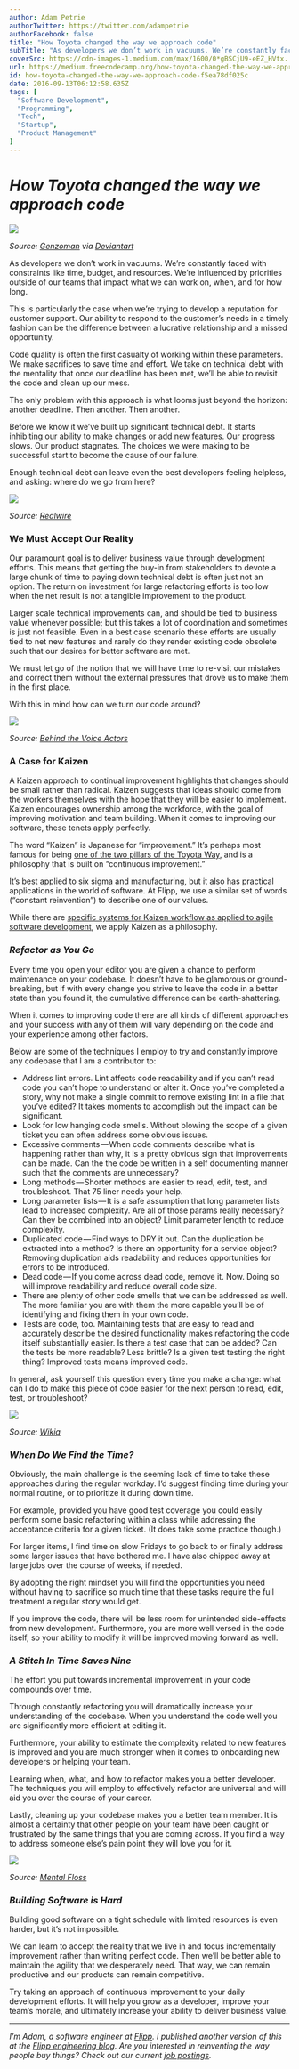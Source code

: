 ```yaml
---
author: Adam Petrie
authorTwitter: https://twitter.com/adampetrie
authorFacebook: false
title: "How Toyota changed the way we approach code"
subTitle: "As developers we don’t work in vacuums. We’re constantly faced with constraints like time, budget, and resources. We’re influenced by pri..."
coverSrc: https://cdn-images-1.medium.com/max/1600/0*gBSCjU9-eEZ_HVtx.
url: https://medium.freecodecamp.org/how-toyota-changed-the-way-we-approach-code-f5ea78df025c
id: how-toyota-changed-the-way-we-approach-code-f5ea78df025c
date: 2016-09-13T06:12:58.635Z
tags: [
  "Software Development",
  "Programming",
  "Tech",
  "Startup",
  "Product Management"
]
---
```

# _How Toyota changed the way we approach code_



![](https://cdn-images-1.medium.com/max/1600/0*gBSCjU9-eEZ_HVtx.)

_Source:_ [_Genzoman_](http://genzoman.deviantart.com/art/Inspector-Gadget-and-Penny-Sketch-560864814) _via_ [_Deviantart_](http://img09.deviantart.net/a089/i/2010/329/2/b/inspector_gadget_study_by_vdvector-d33k9db.jpg)



As developers we don’t work in vacuums. We’re constantly faced with constraints like time, budget, and resources. We’re influenced by priorities outside of our teams that impact what we can work on, when, and for how long.

This is particularly the case when we’re trying to develop a reputation for customer support. Our ability to respond to the customer’s needs in a timely fashion can be the difference between a lucrative relationship and a missed opportunity.

Code quality is often the first casualty of working within these parameters. We make sacrifices to save time and effort. We take on technical debt with the mentality that once our deadline has been met, we’ll be able to revisit the code and clean up our mess.

The only problem with this approach is what looms just beyond the horizon: another deadline. Then another. Then another.

Before we know it we’ve built up significant technical debt. It starts inhibiting our ability to make changes or add new features. Our progress slows. Our product stagnates. The choices we were making to be successful start to become the cause of our failure.

Enough technical debt can leave even the best developers feeling helpless, and asking: where do we go from here?



![](https://cdn-images-1.medium.com/max/1600/0*lBs5n-U5Wv32YO7U.)

_Source:_ [_Realwire_](http://www.realwire.com/writeitfiles/InspGadget.jpeg)



### We Must Accept Our Reality

Our paramount goal is to deliver business value through development efforts. This means that getting the buy-in from stakeholders to devote a large chunk of time to paying down technical debt is often just not an option. The return on investment for large refactoring efforts is too low when the net result is not a tangible improvement to the product.

Larger scale technical improvements can, and should be tied to business value whenever possible; but this takes a lot of coordination and sometimes is just not feasible. Even in a best case scenario these efforts are usually tied to net new features and rarely do they render existing code obsolete such that our desires for better software are met.

We must let go of the notion that we will have time to re-visit our mistakes and correct them without the external pressures that drove us to make them in the first place.

With this in mind how can we turn our code around?



![](https://cdn-images-1.medium.com/max/1600/0*2Br5ja2m2PB_3TTZ.)

_Source:_ [_Behind the Voice Actors_](http://statici.behindthevoiceactors.com/behindthevoiceactors/_img/shows/banner_385.jpg)



### A Case for Kaizen

A Kaizen approach to continual improvement highlights that changes should be small rather than radical. Kaizen suggests that ideas should come from the workers themselves with the hope that they will be easier to implement. Kaizen encourages ownership among the workforce, with the goal of improving motivation and team building. When it comes to improving our software, these tenets apply perfectly.

The word “Kaizen” is Japanese for “improvement.” It’s perhaps most famous for being [one of the two pillars of the Toyota Way](http://www.mckinsey.com/industries/automotive-and-assembly/our-insights/still-learning-from-toyota), and is a philosophy that is built on “continuous improvement.”

It’s best applied to six sigma and manufacturing, but it also has practical applications in the world of software. At Flipp, we use a similar set of words (“constant reinvention”) to describe one of our values.

While there are [specific systems for Kaizen workflow as applied to agile software development](http://agilean.blogs.com/business_productivity/2010/09/kanban-kaizen-scrum.html), we apply Kaizen as a philosophy.

### **_Refactor as You Go_**

Every time you open your editor you are given a chance to perform maintenance on your codebase. It doesn’t have to be glamorous or ground-breaking, but if with every change you strive to leave the code in a better state than you found it, the cumulative difference can be earth-shattering.

When it comes to improving code there are all kinds of different approaches and your success with any of them will vary depending on the code and your experience among other factors.

Below are some of the techniques I employ to try and constantly improve any codebase that I am a contributor to:

*   Address lint errors. Lint affects code readability and if you can’t read code you can’t hope to understand or alter it. Once you’ve completed a story, why not make a single commit to remove existing lint in a file that you’ve edited? It takes moments to accomplish but the impact can be significant.
*   Look for low hanging code smells. Without blowing the scope of a given ticket you can often address some obvious issues.
*   Excessive comments — When code comments describe what is happening rather than why, it is a pretty obvious sign that improvements can be made. Can the the code be written in a self documenting manner such that the comments are unnecessary?
*   Long methods — Shorter methods are easier to read, edit, test, and troubleshoot. That 75 liner needs your help.
*   Long parameter lists — It is a safe assumption that long parameter lists lead to increased complexity. Are all of those params really necessary? Can they be combined into an object? Limit parameter length to reduce complexity.
*   Duplicated code — Find ways to DRY it out. Can the duplication be extracted into a method? Is there an opportunity for a service object? Removing duplication aids readability and reduces opportunities for errors to be introduced.
*   Dead code — If you come across dead code, remove it. Now. Doing so will improve readability and reduce overall code size.
*   There are plenty of other code smells that we can be addressed as well. The more familiar you are with them the more capable you’ll be of identifying and fixing them in your own code.
*   Tests are code, too. Maintaining tests that are easy to read and accurately describe the desired functionality makes refactoring the code itself substantially easier. Is there a test case that can be added? Can the tests be more readable? Less brittle? Is a given test testing the right thing? Improved tests means improved code.

In general, ask yourself this question every time you make a change: what can I do to make this piece of code easier for the next person to read, edit, test, or troubleshoot?



![](https://cdn-images-1.medium.com/max/1600/0*nV7V43PUYGBy-m_X.)

_Source:_ [_Wikia_](http://vignette1.wikia.nocookie.net/video151/images/1/17/Inspector_Gadget_Netflix_Trailer/revision/latest?cb=20150325202318)



### **_When Do We Find the Time?_**

Obviously, the main challenge is the seeming lack of time to take these approaches during the regular workday. I’d suggest finding time during your normal routine, or to prioritize it during down time.

For example, provided you have good test coverage you could easily perform some basic refactoring within a class while addressing the acceptance criteria for a given ticket. (It does take some practice though.)

For larger items, I find time on slow Fridays to go back to or finally address some larger issues that have bothered me. I have also chipped away at large jobs over the course of weeks, if needed.

By adopting the right mindset you will find the opportunities you need without having to sacrifice so much time that these tasks require the full treatment a regular story would get.

If you improve the code, there will be less room for unintended side-effects from new development. Furthermore, you are more well versed in the code itself, so your ability to modify it will be improved moving forward as well.

### **_A Stitch In Time Saves Nine_**

The effort you put towards incremental improvement in your code compounds over time.

Through constantly refactoring you will dramatically increase your understanding of the codebase. When you understand the code well you are significantly more efficient at editing it.

Furthermore, your ability to estimate the complexity related to new features is improved and you are much stronger when it comes to onboarding new developers or helping your team.

Learning when, what, and how to refactor makes you a better developer. The techniques you will employ to effectively refactor are universal and will aid you over the course of your career.

Lastly, cleaning up your codebase makes you a better team member. It is almost a certainty that other people on your team have been caught or frustrated by the same things that you are coming across. If you find a way to address someone else’s pain point they will love you for it.



![](https://cdn-images-1.medium.com/max/1600/0*-fv7sAebIH79cz-N.)

_Source:_ [_Mental Floss_](http://images.mentalfloss.com/sites/default/files/styles/article_640x430/public/4532657169913856.jpeg)



### **_Building Software is Hard_**

Building good software on a tight schedule with limited resources is even harder, but it’s not impossible.

We can learn to accept the reality that we live in and focus incrementally improvement rather than writing perfect code. Then we’ll be better able to maintain the agility that we desperately need. That way, we can remain productive and our products can remain competitive.

Try taking an approach of continuous improvement to your daily development efforts. It will help you grow as a developer, improve your team’s morale, and ultimately increase your ability to deliver business value.











* * *







_I’m Adam, a software engineer at_ [_Flipp_](https://flipp.com/)_. I published another version of this at the_ [_Flipp engineering blog_](http://eng.flipp.com/a-kaizen-approach-to-code-quality/)_. Are you interested in reinventing the way people buy things? Check out our current_ [_job postings_](https://corp.flipp.com/jobs)_._








